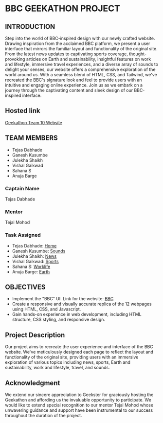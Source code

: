 # BBC GEEKATHON PROJECT

## INTRODUCTION

Step into the world of BBC-inspired design with our newly crafted website. Drawing inspiration from the acclaimed BBC platform, we present a user interface that mirrors the familiar layout and functionality of the original site. From the latest news updates to captivating sports coverage, thought-provoking articles on Earth and sustainability, insightful features on work and lifestyle, immersive travel experiences, and a diverse array of sounds to delight your senses, our website offers a comprehensive exploration of the world around us. With a seamless blend of HTML, CSS, and Tailwind, we've recreated the BBC's signature look and feel to provide users with an intuitive and engaging online experience. Join us as we embark on a journey through the captivating content and sleek design of our BBC-inspired interface.

## Hosted link

[Geekathon Team 10 Website](https://geekathon-team-10.vercel.app/)

## TEAM MEMBERS

- Tejas Dabhade
- Ganesh Kusumbe
- Julekha Shaikh
- Vishal Gaikwad
- Sahana S
- Anuja Barge

### Captain Name

Tejas Dabhade

### Mentor

Tejal Mohod

### Task Assigned

- Tejas Dabhade: [Home](https://geekathon-team-10.vercel.app/index.html)
- Ganesh Kusumbe: [Sounds](https://geekathon-team-10.vercel.app/Geekathon-BBC-website/Ganesh/sounds.html)
- Julekha Shaikh: [News](https://geekathon-team-10.vercel.app/Geekathon-BBC-website/Julekha/dist/NewsPage.html)
- Vishal Gaikwad: [Sports](https://geekathon-team-10.vercel.app/Geekathon-BBC-website/Vishal/sport.html)
- Sahana S: [Worklife](https://geekathon-team-10.vercel.app/Geekathon-BBC-website/Sahana/worklife.html)
- Anuja Barge: [Earth](https://geekathon-team-10.vercel.app/Geekathon-BBC-website/Anuja/earth.html)

## OBJECTIVES

- Implement the "BBC" UI. Link for the website: [BBC](https://www.bbc.com/)
- Create a responsive and visually accurate replica of the 12 webpages using HTML, CSS, and Javascript.
- Gain hands-on experience in web development, including HTML structure, CSS styling, and responsive design.

## Project Description

Our project aims to recreate the user experience and interface of the BBC website. We've meticulously designed each page to reflect the layout and functionality of the original site, providing users with an immersive exploration of various topics including news, sports, Earth and sustainability, work and lifestyle, travel, and sounds.

## Acknowledgment

We extend our sincere appreciation to Geekster for graciously hosting the Geekathon and affording us the invaluable opportunity to participate. We would like to extend special recognition to our mentor Tejal Mohod whose unwavering guidance and support have been instrumental to our success throughout the duration of the project.
